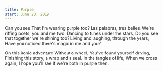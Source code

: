 ```yaml
---
title: Purple
start: June 20, 2019
---
```

Can you see
That I'm wearing purple too?
Las palabras, tres belles,
We're riffing poets, you and me two.
Dancing to tunes under the stars,
Do you see that together we're shining too?
Living and laughing, through the years,
Have you noticed there's magic in me and you?

On this ironic adventure
Without a wheel,
You've found yourself driving,
Finishing this story, a wrap and a seal.
In the tangles of life,
When we cross again,
I hope you'll see
If we're both in purple then.
